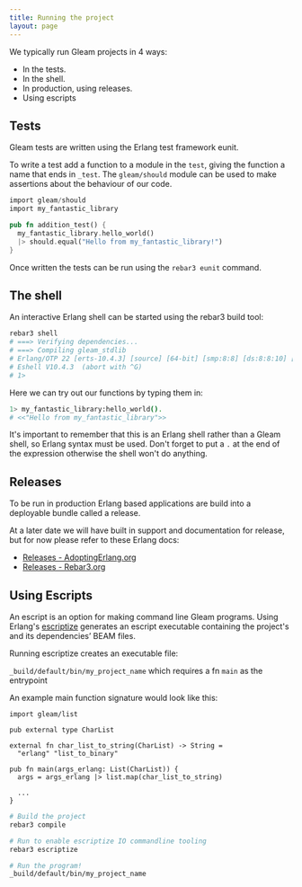 ```yaml
---
title: Running the project
layout: page
---
```


We typically run Gleam projects in 4 ways:

- In the tests.
- In the shell.
- In production, using releases.
- Using escripts


## Tests

Gleam tests are written using the Erlang test framework eunit.

To write a test add a function to a module in the `test`, giving the function
a name that ends in `_test`. The `gleam/should` module can be used to make
assertions about the behaviour of our code.

```rust
import gleam/should
import my_fantastic_library

pub fn addition_test() {
  my_fantastic_library.hello_world()
  |> should.equal("Hello from my_fantastic_library!")
}
```

Once written the tests can be run using the `rebar3 eunit` command.


## The shell

An interactive Erlang shell can be started using the rebar3 build tool:

```sh
rebar3 shell
# ===> Verifying dependencies...
# ===> Compiling gleam_stdlib
# Erlang/OTP 22 [erts-10.4.3] [source] [64-bit] [smp:8:8] [ds:8:8:10] [async-threads:1]
# Eshell V10.4.3  (abort with ^G)
# 1>
```

Here we can try out our functions by typing them in:

```sh
1> my_fantastic_library:hello_world().
# <<"Hello from my_fantastic_library">>
```

It's important to remember that this is an Erlang shell rather than a Gleam
shell, so Erlang syntax must be used. Don't forget to put a `.` at the end of
the expression otherwise the shell won't do anything.

## Releases

To be run in production Erlang based applications are build into a deployable
bundle called a release.

At a later date we will have built in support and documentation for release,
but for now please refer to these Erlang docs:

- [Releases - AdoptingErlang.org](https://adoptingerlang.org/docs/production/releases/)
- [Releases - Rebar3.org](https://rebar3.org/docs/deployment/releases/)

## Using Escripts

An escript is an option for making command line Gleam programs. Using Erlang's [escriptize](http://rebar3.org/docs/commands/#escriptize) generates an escript executable containing the project's and its dependencies’ BEAM files.

Running escriptize creates an executable file:

`_build/default/bin/my_project_name` which requires a fn `main` as the entrypoint

An example main function signature would look like this:

```gleam
import gleam/list

pub external type CharList

external fn char_list_to_string(CharList) -> String =
  "erlang" "list_to_binary"

pub fn main(args_erlang: List(CharList)) {
  args = args_erlang |> list.map(char_list_to_string)
  
  ...
}
```

```sh
# Build the project
rebar3 compile

# Run to enable escriptize IO commandline tooling
rebar3 escriptize

# Run the program!
_build/default/bin/my_project_name

```
